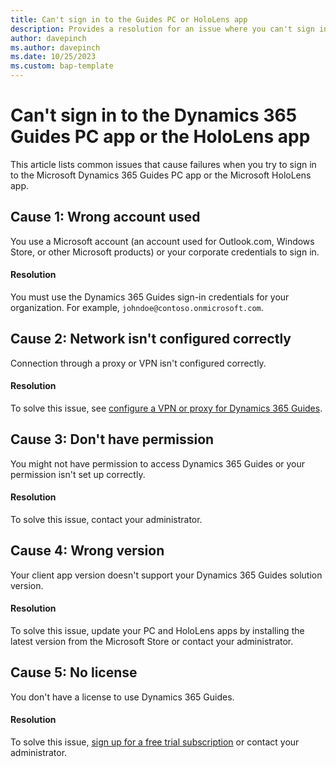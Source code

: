 ```yaml
---
title: Can't sign in to the Guides PC or HoloLens app 
description: Provides a resolution for an issue where you can't sign in to the Dynamics 365 Guides PC app or the HoloLens app.
author: davepinch
ms.author: davepinch
ms.date: 10/25/2023
ms.custom: bap-template
---
```

# Can't sign in to the Dynamics 365 Guides PC app or the HoloLens app

This article lists common issues that cause failures when you try to sign in to the Microsoft Dynamics 365 Guides PC app or the Microsoft HoloLens app.

## Cause 1: Wrong account used

You use a Microsoft account (an account used for Outlook.com, Windows Store, or other Microsoft products) or your corporate credentials to sign in.

#### Resolution

You must use the Dynamics 365 Guides sign-in credentials for your organization. For example, `johndoe@contoso.onmicrosoft.com`.

## Cause 2: Network isn't configured correctly

Connection through a proxy or VPN isn't configured correctly.

#### Resolution

To solve this issue, see [configure a VPN or proxy for Dynamics 365 Guides](/dynamics365/mixed-reality/guides/admin-deployment-playbook#vpn-or-proxy-configuration).

## Cause 3: Don't have permission

You might not have permission to access Dynamics 365 Guides or your permission isn't set up correctly.

#### Resolution

To solve this issue, contact your administrator.

## Cause 4: Wrong version

Your client app version doesn't support your Dynamics 365 Guides solution version.

#### Resolution

To solve this issue, update your PC and HoloLens apps by installing the latest version from the Microsoft Store or contact your administrator.

## Cause 5: No license

You don't have a license to use Dynamics 365 Guides.

#### Resolution

To solve this issue, [sign up for a free trial subscription](/dynamics365/mixed-reality/guides/setup) or contact your administrator.
